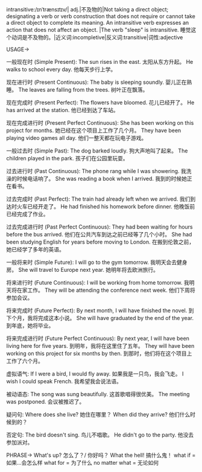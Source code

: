 intransitive:/ɪnˈtrænsɪtɪv/| adj.|不及物的|Not taking a direct object; designating a verb or verb construction that does not require or cannot take a direct object to complete its meaning.  An intransitive verb expresses an action that does not affect an object. |The verb "sleep" is intransitive.  睡觉这个动词是不及物的。|近义词:incompletive|反义词:transitive|词性:adjective


USAGE->

一般现在时 (Simple Present):
The sun rises in the east.  太阳从东方升起。
He walks to school every day. 他每天步行上学。

现在进行时 (Present Continuous):
The baby is sleeping soundly. 婴儿正在熟睡。
The leaves are falling from the trees. 树叶正在飘落。

现在完成时 (Present Perfect):
The flowers have bloomed. 花儿已经开了。
He has arrived at the station. 他已经到达了车站。

现在完成进行时 (Present Perfect Continuous):
She has been working on this project for months. 她已经在这个项目上工作了几个月。
They have been playing video games all day. 他们一整天都在玩电子游戏。

一般过去时 (Simple Past):
The dog barked loudly. 狗大声地叫了起来。
The children played in the park. 孩子们在公园里玩耍。

过去进行时 (Past Continuous):
The phone rang while I was showering. 我洗澡的时候电话响了。
She was reading a book when I arrived. 我到的时候她正在看书。

过去完成时 (Past Perfect):
The train had already left when we arrived. 我们到达时火车已经开走了。
He had finished his homework before dinner. 他晚饭前已经完成了作业。

过去完成进行时 (Past Perfect Continuous):
They had been waiting for hours before the bus arrived. 他们在公共汽车到达之前已经等了几个小时。
She had been studying English for years before moving to London. 在搬到伦敦之前，她已经学了多年的英语。

一般将来时 (Simple Future):
I will go to the gym tomorrow. 我明天会去健身房。
She will travel to Europe next year. 她明年将去欧洲旅行。

将来进行时 (Future Continuous):
I will be working from home tomorrow. 我明天将在家工作。
They will be attending the conference next week. 他们下周将参加会议。

将来完成时 (Future Perfect):
By next month, I will have finished the novel. 到下个月，我将完成这本小说。
She will have graduated by the end of the year. 到年底，她将毕业。

将来完成进行时 (Future Perfect Continuous):
By next year, I will have been living here for five years. 到明年，我将在这里住了五年。
They will have been working on this project for six months by then. 到那时，他们将在这个项目上工作了六个月。

虚拟语气:
If I were a bird, I would fly away. 如果我是一只鸟，我会飞走。
I wish I could speak French. 我希望我会说法语。

被动语态:
The song was sung beautifully. 这首歌唱得很优美。
The meeting was postponed. 会议被推迟了。

疑问句:
Where does she live? 她住在哪里？
When did they arrive? 他们什么时候到的？

否定句:
The bird doesn't sing. 鸟儿不唱歌。
He didn't go to the party. 他没去参加派对。



PHRASE->
What's up?  怎么了？/ 你好吗？
What the hell!  搞什么鬼！
what if = 如果...会怎么样
what for = 为了什么
no matter what = 无论如何
